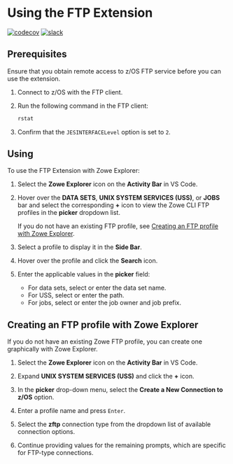 # Using the FTP Extension

[![codecov](https://codecov.io/gh/zowe/vscode-extension-for-zowe/branch/main/graph/badge.svg)](https://codecov.io/gh/zowe/vscode-extension-for-zowe)
[![slack](https://img.shields.io/badge/chat-on%20Slack-blue)](https://app.slack.com/client/T1BAJVCTY/CUVE37Z5F)

## Prerequisites

Ensure that you obtain remote access to z/OS FTP service before you can use the extension.

1. Connect to z/OS with the FTP client.
1. Run the following command in the FTP client:

   ```bash
   rstat
   ```

1. Confirm that the `JESINTERFACELevel` option is set to `2`.

## Using

To use the FTP Extension with Zowe Explorer:

1. Select the **Zowe Explorer** icon on the **Activity Bar** in VS Code.

2. Hover over the **DATA SETS**, **UNIX SYSTEM SERVICES (USS)**, or **JOBS** bar and select the corresponding **+** icon to view the Zowe CLI FTP profiles in the **picker** dropdown list.

    If you do not have an existing FTP profile, see [Creating an FTP profile with Zowe Explorer](../user-guide/ze-ftp-using-ze-ftp-ext#creating-an-ftp-profile-with-zowe-explorer).

3. Select a profile to display it in the **Side Bar**.

4. Hover over the profile and click the **Search** icon.

5. Enter the applicable values in the **picker** field:
    - For data sets, select or enter the data set name.
    - For USS, select or enter the path.
    - For jobs, select or enter the job owner and job prefix.

## Creating an FTP profile with Zowe Explorer

If you do not have an existing Zowe FTP profile, you can create one graphically with Zowe Explorer.

1. Select the **Zowe Explorer** icon on the **Activity Bar** in VS Code.

2. Expand **UNIX SYSTEM SERVICES (USS)** and click the **+** icon.
3. In the **picker** drop-down menu, select the **Create a New Connection to z/OS** option.
4. Enter a profile name and press `Enter`.
5. Select the **zftp** connection type from the dropdown list of available connection options.
6. Continue providing values for the remaining prompts, which are specific for FTP-type connections.
